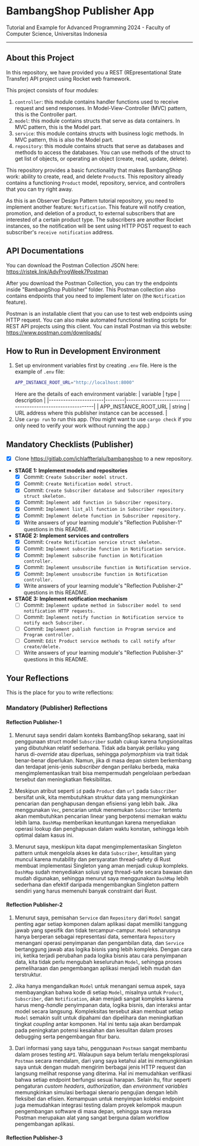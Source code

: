 # BambangShop Publisher App
Tutorial and Example for Advanced Programming 2024 - Faculty of Computer Science, Universitas Indonesia

---

## About this Project
In this repository, we have provided you a REST (REpresentational State Transfer) API project using Rocket web framework.

This project consists of four modules:
1.  `controller`: this module contains handler functions used to receive request and send responses.
    In Model-View-Controller (MVC) pattern, this is the Controller part.
2.  `model`: this module contains structs that serve as data containers.
    In MVC pattern, this is the Model part.
3.  `service`: this module contains structs with business logic methods.
    In MVC pattern, this is also the Model part.
4.  `repository`: this module contains structs that serve as databases and methods to access the databases.
    You can use methods of the struct to get list of objects, or operating an object (create, read, update, delete).

This repository provides a basic functionality that makes BambangShop work: ability to create, read, and delete `Product`s.
This repository already contains a functioning `Product` model, repository, service, and controllers that you can try right away.

As this is an Observer Design Pattern tutorial repository, you need to implement another feature: `Notification`.
This feature will notify creation, promotion, and deletion of a product, to external subscribers that are interested of a certain product type.
The subscribers are another Rocket instances, so the notification will be sent using HTTP POST request to each subscriber's `receive notification` address.

## API Documentations

You can download the Postman Collection JSON here: https://ristek.link/AdvProgWeek7Postman

After you download the Postman Collection, you can try the endpoints inside "BambangShop Publisher" folder.
This Postman collection also contains endpoints that you need to implement later on (the `Notification` feature).

Postman is an installable client that you can use to test web endpoints using HTTP request.
You can also make automated functional testing scripts for REST API projects using this client.
You can install Postman via this website: https://www.postman.com/downloads/

## How to Run in Development Environment
1.  Set up environment variables first by creating `.env` file.
    Here is the example of `.env` file:
    ```bash
    APP_INSTANCE_ROOT_URL="http://localhost:8000"
    ```
    Here are the details of each environment variable:
    | variable              | type   | description                                                |
    |-----------------------|--------|------------------------------------------------------------|
    | APP_INSTANCE_ROOT_URL | string | URL address where this publisher instance can be accessed. |
2.  Use `cargo run` to run this app.
    (You might want to use `cargo check` if you only need to verify your work without running the app.)

## Mandatory Checklists (Publisher)
-   [x] Clone https://gitlab.com/ichlaffterlalu/bambangshop to a new repository.
-   **STAGE 1: Implement models and repositories**
    -   [x] Commit: `Create Subscriber model struct.`
    -   [x] Commit: `Create Notification model struct.`
    -   [x] Commit: `Create Subscriber database and Subscriber repository struct skeleton.`
    -   [x] Commit: `Implement add function in Subscriber repository.`
    -   [x] Commit: `Implement list_all function in Subscriber repository.`
    -   [x] Commit: `Implement delete function in Subscriber repository.`
    -   [x] Write answers of your learning module's "Reflection Publisher-1" questions in this README.
-   **STAGE 2: Implement services and controllers**
    -   [x] Commit: `Create Notification service struct skeleton.`
    -   [x] Commit: `Implement subscribe function in Notification service.`
    -   [x] Commit: `Implement subscribe function in Notification controller.`
    -   [x] Commit: `Implement unsubscribe function in Notification service.`
    -   [x] Commit: `Implement unsubscribe function in Notification controller.`
    -   [x] Write answers of your learning module's "Reflection Publisher-2" questions in this README.
-   **STAGE 3: Implement notification mechanism**
    -   [ ] Commit: `Implement update method in Subscriber model to send notification HTTP requests.`
    -   [ ] Commit: `Implement notify function in Notification service to notify each Subscriber.`
    -   [ ] Commit: `Implement publish function in Program service and Program controller.`
    -   [ ] Commit: `Edit Product service methods to call notify after create/delete.`
    -   [ ] Write answers of your learning module's "Reflection Publisher-3" questions in this README.

## Your Reflections
This is the place for you to write reflections:

### Mandatory (Publisher) Reflections

#### Reflection Publisher-1

1. Menurut saya sendiri dalam konteks BambangShop sekarang, saat ini penggunaan struct model `Subscriber` sudah cukup karena fungsionalitas yang dibutuhkan relatif sederhana. Tidak ada banyak perilaku yang harus di-_override_ atau diperluas, sehingga _polymorphism_ via trait tidak benar-benar diperlukan. Namun, jika di masa depan sistem berkembang dan terdapat jenis-jenis _subscriber_ dengan perilaku berbeda, maka mengimplementasikan trait bisa mempermudah pengelolaan perbedaan tersebut dan meningkatkan fleksibilitas.

2. Meskipun atribut seperti `id` pada `Product` dan `url` pada `Subscriber` bersifat unik, kita membutuhkan struktur data yang memungkinkan pencarian dan penghapusan dengan efisiensi yang lebih baik. Jika menggunakan `Vec`, pencarian untuk menemukan `Subscriber` tertentu akan membutuhkan pencarian linear yang berpotensi memakan waktu lebih lama. `DashMap` memberikan keuntungan karena menyediakan operasi lookup dan penghapusan dalam waktu konstan, sehingga lebih optimal dalam kasus ini.

3. Menurut saya, meskipun kita dapat mengimplementasikan Singleton pattern untuk mengelola akses ke data `Subscriber`, kesulitan yang muncul karena mutability dan persyaratan thread-safety di Rust membuat implementasi Singleton yang aman menjadi cukup kompleks. `DashMap` sudah menyediakan solusi yang thread-safe secara bawaan dan mudah digunakan, sehingga menurut saya menggunakan `DashMap` lebih sederhana dan efektif daripada mengembangkan Singleton pattern sendiri yang harus memenuhi banyak constraint dari Rust.

#### Reflection Publisher-2

1. Menurut saya, pemisahan `Service` dan `Repository` dari `Model` sangat penting agar setiap komponen dalam aplikasi dapat memiliki tanggung jawab yang spesifik dan tidak tercampur-campur. `Model` seharusnya hanya berperan sebagai representasi data, sementara `Repository` menangani operasi penyimpanan dan pengambilan data, dan `Service` bertanggung jawab atas logika bisnis yang lebih kompleks. Dengan cara ini, ketika terjadi perubahan pada logika bisnis atau cara penyimpanan data, kita tidak perlu mengubah keseluruhan `Model`, sehingga proses pemeliharaan dan pengembangan aplikasi menjadi lebih mudah dan terstruktur.

2. Jika hanya mengandalkan `Model` untuk menangani semua aspek, saya membayangkan bahwa kode di setiap `Model`, misalnya untuk `Product`, `Subscriber`, dan `Notification`, akan menjadi sangat kompleks karena harus meng-_handle_ penyimpanan data, logika bisnis, dan interaksi antar model secara langsung. Kompleksitas tersebut akan membuat setiap `Model` semakin sulit untuk dipahami dan dipelihara dan meningkatkan tingkat _coupling_ antar komponen. Hal ini tentu saja akan berdampak pada peningkatan potensi kesalahan dan kesulitan dalam proses debugging serta pengembangan fitur baru.

3. Dari informasi yang saya tahu, penggunaan `Postman` sangat membantu dalam proses testing `API`. Walaupun saya belum terlalu mengeksplorasi `Postman` secara mendalam, dari yang saya ketahui alat ini memungkinkan saya untuk dengan mudah mengirim berbagai jenis HTTP request dan langsung melihat response yang diterima. Hal ini memudahkan verifikasi bahwa setiap endpoint berfungsi sesuai harapan. Selain itu, fitur seperti pengaturan _custom headers_, _authorization_, dan _environment variables_ memungkinkan simulasi berbagai skenario pengujian dengan lebih fleksibel dan efisien. Kemampuan untuk menyimpan koleksi endpoint juga memudahkan integrasi testing dalam proyek kelompok maupun pengembangan software di masa depan, sehingga saya merasa Postman merupakan alat yang sangat berguna dalam workflow pengembangan aplikasi.

#### Reflection Publisher-3
